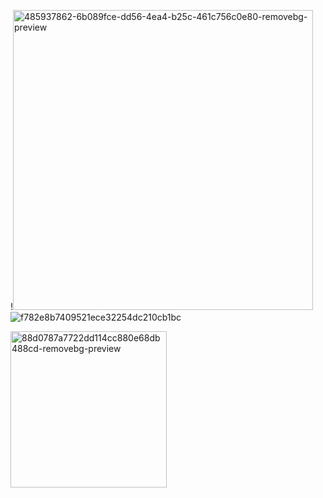 

<!--
**Cherryagr/Cherryagr** is a ✨ _special_ ✨ repository because its `README.md` (this file) appears on your GitHub profile.

Here are some ideas to get you started:

- 🔭 I’m currently working on ...
- 🌱 I’m currently learning ...
- 👯 I’m looking to collaborate on ...
- 🤔 I’m looking for help with ...
- 💬 Ask me about ...
- 📫 How to reach me: ...
- 😄 Pronounhttps://i.pinimg.com/736x/05/2f/ba/052fba5301f2c1ff7af0f2ce930a344a.jpgs: ...
- ⚡ Fun fact: ...
-->
!<img width="480" height="480" alt="485937862-6b089fce-dd56-4ea4-b25c-461c756c0e80-removebg-preview" src="https://github.com/user-attachments/assets/a0ee35a2-739e-4101-9f2f-5b9f8311d8ea" />
![f782e8b7409521ece32254dc210cb1bc](https://github.com/user-attachments/assets/ebef0c4e-ef7c-43b0-afe3-26f6a167be9d)

<img width="250" height="250" alt="88d0787a7722dd114cc880e68db488cd-removebg-preview" src="https://github.com/user-attachments/assets/5ee6c5a8-a474-423b-bdb7-88801c8b0a65" />
